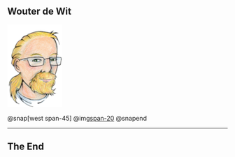 ## Wouter de Wit

![IMAGE](assets/img/cutout1small.png)

@snap[west span-45]
@img[span-20](assets/img/drawingcutout1.png)
@snapend

---

## The End